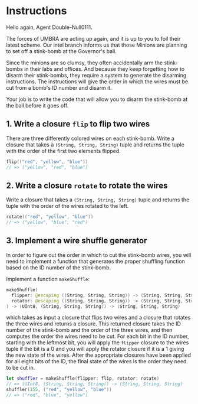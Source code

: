 # Instructions

Hello again, Agent Double-Null0111.

The forces of UMBRA are acting up again, and it is up to you to foil their latest scheme. Our intel branch informs us that those Minions are planning to set off a stink-bomb at the Governor's ball.

Since the minions are so clumsy, they often accidentally arm the stink-bombs in their labs and offices. And because they keep forgetting how to disarm their stink-bombs, they require a system to generate the disarming instructions. The instructions will give the order in which the wires must be cut from a bomb's ID number and disarm it.

Your job is to write the code that will allow you to disarm the stink-bomb at the ball before it goes off.

## 1. Write a closure `flip` to flip two wires

There are three differently colored wires on each stink-bomb. Write a closure that takes a `(String, String, String)` tuple and returns the tuple with the order of the first two elements flipped.

```swift
flip(("red", "yellow", "blue"))
// => ("yellow", "red", "blue")
```

## 2. Write a closure `rotate` to rotate the wires

Write a closure that takes a `(String, String, String)` tuple and returns the tuple with the order of the wires rotated to the left.

```swift
rotate(("red", "yellow", "blue"))
// => ("yellow", "blue", "red")
```

## 3. Implement a wire shuffle generator

In order to figure out the order in which to cut the stink-bomb wires, you will need to implement a function that generates the proper shuffling function based on the ID number of the stink-bomb.

Implement a function `makeShuffle`:

```swift
makeShuffle(
  flipper: @escaping ((String, String, String)) -> (String, String, String),
  rotator: @escaping ((String, String, String)) -> (String, String, String)
) -> (UInt8, (String, String, String)) -> (String, String, String)
```

which takes as input a closure that flips two wires and a closure that rotates the three wires and returns a closure. This returned closure takes the ID number of the stink-bomb and the order of the three wires, and then computes the order the wires need to be cut. For each bit in the ID number, starting with the leftmost bit, you will apply the `flipper` closure to the wires tuple if the bit is a 0 and you will apply the rotator closure if it is a 1 giving the new state of the wires. After the appropriate closures have been applied for all eight bits of the ID, the final state of the wires is the order they need to be cut in.

```swift
let shuffler = makeShuffle(flipper: flip, rotator: rotate)
// => (UInt8, (String, String, String)) -> (String, String, String)
shuffler(155, ("red", "yellow", "blue"))
// => ("red", "blue", "yellow")
```
